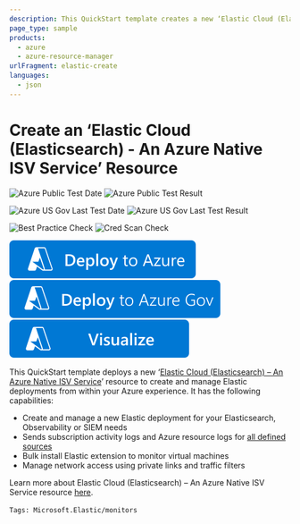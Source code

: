```yaml
---
description: This QuickStart template creates a new ‘Elastic Cloud (Elasticsearch) – An Azure Native ISV Service’ resource in your Azure subscription, which you can use to create and manage your Elastic deployments, right from Azure.
page_type: sample
products:
  - azure
  - azure-resource-manager
urlFragment: elastic-create
languages:
  - json
---
```

# Create an ‘Elastic Cloud (Elasticsearch) - An Azure Native ISV Service’ Resource

![Azure Public Test Date](https://azurequickstartsservice.blob.core.windows.net/badges/quickstarts/microsoft.elastic/elastic-create/PublicLastTestDate.svg)
![Azure Public Test Result](https://azurequickstartsservice.blob.core.windows.net/badges/quickstarts/microsoft.elastic/elastic-create/PublicDeployment.svg)

![Azure US Gov Last Test Date](https://azurequickstartsservice.blob.core.windows.net/badges/quickstarts/microsoft.elastic/elastic-create/FairfaxLastTestDate.svg)
![Azure US Gov Last Test Result](https://azurequickstartsservice.blob.core.windows.net/badges/quickstarts/microsoft.elastic/elastic-create/FairfaxDeployment.svg)

![Best Practice Check](https://azurequickstartsservice.blob.core.windows.net/badges/quickstarts/microsoft.elastic/elastic-create/BestPracticeResult.svg)
![Cred Scan Check](https://azurequickstartsservice.blob.core.windows.net/badges/quickstarts/microsoft.elastic/elastic-create/CredScanResult.svg)

[![Deploy To Azure](https://raw.githubusercontent.com/Azure/azure-quickstart-templates/master/1-CONTRIBUTION-GUIDE/images/deploytoazure.svg?sanitize=true)](https://portal.azure.com/#create/Microsoft.Template/uri/https%3A%2F%2Fraw.githubusercontent.com%2FAzure%2Fazure-quickstart-templates%2Fmaster%2Fquickstarts%2Fmicrosoft.elastic%2Felastic-create%2Fazuredeploy.json/createUIDefinitionUri/https%3A%2F%2Fraw.githubusercontent.com%2FAzure%2Fazure-quickstart-templates%2Fmaster%2Fquickstarts%2Fmicrosoft.elastic%2Felastic-create%2FcreateUiDefinition.json)
[![Deploy To Azure US Gov](https://raw.githubusercontent.com/Azure/azure-quickstart-templates/master/1-CONTRIBUTION-GUIDE/images/deploytoazuregov.svg?sanitize=true)](https://portal.azure.us/#create/Microsoft.Template/uri/https%3A%2F%2Fraw.githubusercontent.com%2FAzure%2Fazure-quickstart-templates%2Fmaster%2Fquickstarts%2Fmicrosoft.elastic%2Felastic-create%2Fazuredeploy.json/createUIDefinitionUri/https%3A%2F%2Fraw.githubusercontent.com%2FAzure%2Fazure-quickstart-templates%2Fmaster%2Fquickstarts%2Fmicrosoft.elastic%2Felastic-create%2FcreateUiDefinition.json)
[![Visualize](https://raw.githubusercontent.com/Azure/azure-quickstart-templates/master/1-CONTRIBUTION-GUIDE/images/visualizebutton.svg?sanitize=true)](http://armviz.io/#/?load=https%3A%2F%2Fraw.githubusercontent.com%2FAzure%2Fazure-quickstart-templates%2Fmaster%2Fquickstarts%2Fmicrosoft.elastic%2Felastic-create%2Fazuredeploy.json)

This QuickStart template deploys a new ‘[Elastic Cloud (Elasticsearch) – An Azure Native ISV Service](https://aka.ms/azurenativeelasticcloud)’ resource to create and manage Elastic deployments from within your Azure experience. It has the following capabilities:

- Create and manage a new Elastic deployment for your Elasticsearch, Observability or SIEM needs
- Sends subscription activity logs and Azure resource logs for [all defined sources](https://learn.microsoft.com/en-us/azure/azure-monitor/essentials/resource-logs-categories?WT.mc_id=Portal-Azure_Marketplace_Elastic)
- Bulk install Elastic extension to monitor virtual machines
- Manage network access using private links and traffic filters

Learn more about Elastic Cloud (Elasticsearch) – An Azure Native ISV Service resource [here](https://aka.ms/azurenativeelasticclouddocs).

`Tags: Microsoft.Elastic/monitors`
